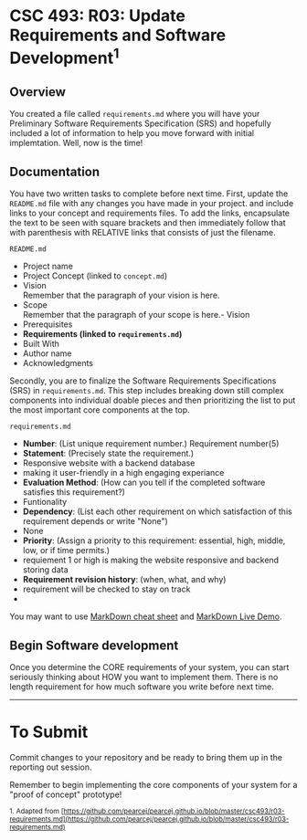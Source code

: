# CSC 493: R03: Update Requirements and Software Development<sup>1</sup>

## Overview
You created a file called <code>requirements.md</code> where you will have your Preliminary Software Requirements Specification (SRS) and hopefully included a lot of information to help you move forward with initial implemtation. Well, now is the time!

## Documentation

You have two written tasks to complete before next time. First, update the <code>README.md</code> file with any changes you have made in your project. and include links to your concept and requirements files. To add the links, encapsulate the text to be seen with square brackets and then immediately follow that with parenthesis with RELATIVE links that consists of just the filename.

<code>README.md</code>
- Project name
- Project Concept (linked to <code>concept.md</code>)
- Vision<br> Remember that the paragraph of your vision is here.
- Scope<br> Remember that the paragraph of your scope is here.- Vision
- Prerequisites
- **Requirements (linked to <code>requirements.md</code>)**
- Built With
- Author name
- Acknowledgments

Secondly, you are to finalize the Software Requirements Specifications (SRS) in <code>requirements.md</code>. This step includes breaking down still complex components into individual doable pieces and then prioritizing the list to put the most important core components at the top. 

<code>requirements.md</code>

  - **Number**: (List unique requirement number.)
    Requirement number(5) 
  - **Statement**: (Precisely state the requirement.)
  - Responsive website with a backend database
  - making it user-friendly in a high engaging experiance
  - **Evaluation Method**: (How can you tell if the completed software satisfies this requirement?)
  - Funtionality 
  - **Dependency**: (List each other requirement on which satisfaction of this requirement depends or write "None")
  - None
  - **Priority**: (Assign a priority to this requirement: essential, high, middle, low, or if time permits.)
  - requiement 1 or high is making the website responsive and backend storing data
  - **Requirement revision history**: (when, what, and why)
  - requirement will be checked to stay on track 
  - 


You may want to use [MarkDown cheat sheet](https://github.com/adam-p/markdown-here/wiki/Markdown-Here-Cheatsheet) and [MarkDown Live Demo](http://www.markdown-here.com/livedemo.html).

## Begin Software development

Once you determine the CORE requirements of your system, you can start seriously thinking about HOW you want to implement them. There is no length requirement for how much software you write before next time.

---
# To Submit

Commit changes to your repository and be ready to bring them up in the reporting out session. 

Remember to begin implementing the core components of your system for a "proof of concept" prototype!

<sub>1. Adapted from [https://github.com/pearcej/pearcej.github.io/blob/master/csc493/r03-requirements.md](https://github.com/pearcej/pearcej.github.io/blob/master/csc493/r03-requirements.md)</sub>

